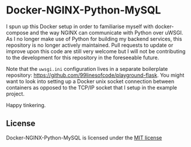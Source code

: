 # Docker-NGINX-Python-MySQL

I spun up this Docker setup in order to familiarise myself with docker-compose and the way NGINX can communicate with Python over uWSGI. As I no longer make use of Python for building my backend services, this repository is no longer actively maintained. Pull requests to update or improve upon this code are still very welcome but I will not be contributing to the development for this repository in the foreseeable future.

Note that the `uwsgi.ini` configuration lives in a separate boilerplate repository: https://github.com/99linesofcode/playground-flask. You might want to look into setting up a Docker unix socket connection between containers as opposed to the TCP/IP socket that I setup in the example project.

Happy tinkering.

## License
Docker-NGINX-Python-MySQL is licensed under the [MIT license](https://opensource.org/licenses/MIT)
